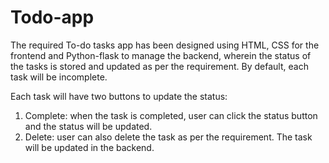 # Todo-app
The required To-do tasks app has been designed using HTML, CSS for the frontend and Python-flask to manage the backend, wherein the status of the tasks is stored and updated as per the requirement. By default, each task will be incomplete.

Each task will have two buttons to update the status:
1.	Complete: when the task is completed, user can click the status button and the status will be updated.
2.	Delete: user can also delete the task as per the requirement. The task will be updated in the backend.

